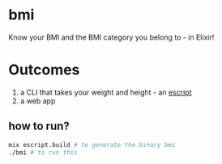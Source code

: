 # bmi

Know your BMI and the BMI category you belong to - in Elixir!

# Outcomes

1. a CLI that takes your weight and height - an [escript](https://hexdocs.pm/mix/Mix.Tasks.Escript.Build.html)
2. a web app

## how to run?
```bash
mix escript.build # to generate the binary bmi
./bmi # to run this
```
